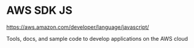# AWS SDK JS

https://aws.amazon.com/developer/language/javascript/

Tools, docs, and sample code to develop applications on the AWS cloud